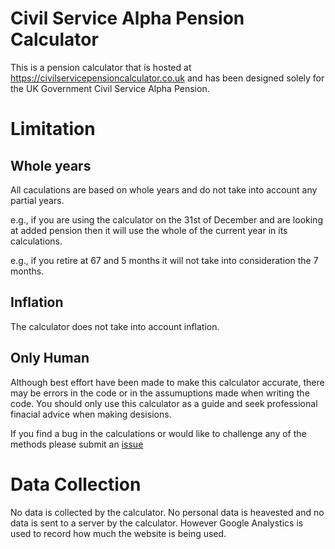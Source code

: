 # Civil Service Alpha Pension Calculator
This is a pension calculator that is hosted at https://civilservicepensioncalculator.co.uk and has been designed solely for the UK Government Civil Service Alpha Pension.

# Limitation
## Whole years
All caculations are based on whole years and do not take into account any partial years.

e.g., if you are using the calculator on the 31st of December and are looking at added pension then it will use the whole of the current year in its calculations.

e.g., if you retire at 67 and 5 months it will not take into consideration the 7 months.

## Inflation
The calculator does not take into account inflation.

## Only Human
Although best effort have been made to make this calculator accurate, there may be errors in the code or in the assumuptions made when writing the code. You should only use this calculator as a guide and seek professional finacial advice when making desisions.

If you find a bug in the calculations or would like to challenge any of the methods please submit an [issue](https://github.com/r0w4n/cs-pension/issues) 

# Data Collection
No data is collected by the calculator. No personal data is heavested and no data is sent to a server by the calculator. However Google Analystics is used to record how much the website is being used.
